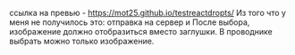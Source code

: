 ссылка на превью - https://mot25.github.io/testreactdropts/
Из того что у меня не получилось это: отправка на сервер и После выбора, изображение должно отобразиться вместо заглушки. В проводнике выбрать можно только изображение.
